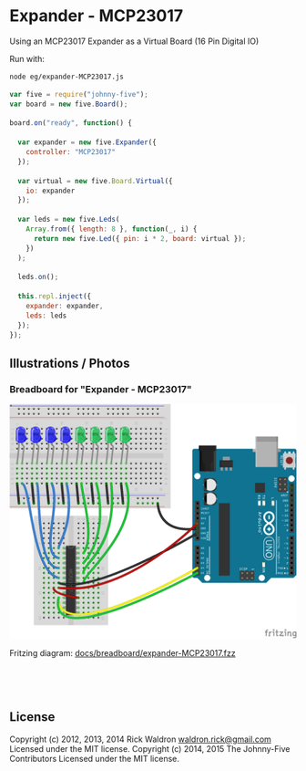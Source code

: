 <!--remove-start-->

# Expander - MCP23017


Using an MCP23017 Expander as a Virtual Board (16 Pin Digital IO)


Run with:
```bash
node eg/expander-MCP23017.js
```

<!--remove-end-->

```javascript
var five = require("johnny-five");
var board = new five.Board();

board.on("ready", function() {

  var expander = new five.Expander({
    controller: "MCP23017"
  });

  var virtual = new five.Board.Virtual({
    io: expander
  });

  var leds = new five.Leds(
    Array.from({ length: 8 }, function(_, i) {
      return new five.Led({ pin: i * 2, board: virtual });
    })
  );

  leds.on();

  this.repl.inject({
    expander: expander,
    leds: leds
  });
});

```


## Illustrations / Photos


### Breadboard for "Expander - MCP23017"



![docs/breadboard/expander-MCP23017.png](breadboard/expander-MCP23017.png)<br>

Fritzing diagram: [docs/breadboard/expander-MCP23017.fzz](breadboard/expander-MCP23017.fzz)

&nbsp;





&nbsp;

<!--remove-start-->

## License
Copyright (c) 2012, 2013, 2014 Rick Waldron <waldron.rick@gmail.com>
Licensed under the MIT license.
Copyright (c) 2014, 2015 The Johnny-Five Contributors
Licensed under the MIT license.

<!--remove-end-->
